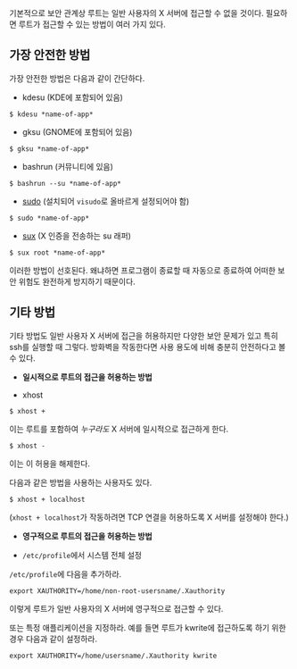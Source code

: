 기본적으로 보안 관계상 루트는 일반 사용자의 X 서버에 접근할 수 없을 것이다. 필요하면 루트가 접근할 수 있는 방법이 여러 가지 있다.

## 가장 안전한 방법

가장 안전한 방법은 다음과 같이 간단하다.

*   kdesu (KDE에 포함되어 있음)

```
$ kdesu *name-of-app*

```

*   gksu (GNOME에 포함되어 있음)

```
$ gksu *name-of-app*

```

*   bashrun (커뮤니티에 있음)

```
$ bashrun --su *name-of-app*

```

*   [sudo](/index.php/Sudo "Sudo") (설치되어 `visudo`로 올바르게 설정되어야 함)

```
$ sudo *name-of-app*

```

*   [sux](/index.php?title=Sux&action=edit&redlink=1 "Sux (page does not exist)") (X 인증을 전송하는 su 래퍼)

```
$ sux root *name-of-app*

```

이러한 방법이 선호된다. 왜냐하면 프로그램이 종료할 때 자동으로 종료하여 어떠한 보안 위험도 완전하게 방지하기 때문이다.

## 기타 방법

기타 방법도 일반 사용자 X 서버에 접근을 허용하지만 다양한 보안 문제가 있고 특히 ssh를 실행할 때 그렇다. 방화벽을 작동한다면 사용 용도에 비해 충분히 안전하다고 볼 수 있다.

*   **일시적으로 루트의 접근을 허용하는 방법**

*   xhost

```
$ xhost +

```

이는 루트를 포함하여 *누구라도* X 서버에 일시적으로 접근하게 한다.

```
$ xhost -

```

이는 이 허용을 해제한다.

다음과 같은 방법을 사용하는 사용자도 있다.

```
$ xhost + localhost

```

(`xhost + localhost`가 작동하려면 TCP 연결을 허용하도록 X 서버를 설정해야 한다.)

*   **영구적으로 루트의 접근을 허용하는 방법**

*   `/etc/profile`에서 시스템 전체 설정

`/etc/profile`에 다음을 추가하라.

```
export XAUTHORITY=/home/non-root-usersname/.Xauthority

```

이렇게 루트가 일반 사용자의 X 서버에 영구적으로 접근할 수 있다.

또는 특정 애플리케이션을 지정하라. 예를 들면 루트가 kwrite에 접근하도록 하기 위한 경우 다음과 같이 설정하라.

```
export XAUTHORITY=/home/usersname/.Xauthority kwrite

```